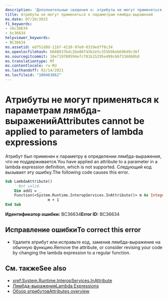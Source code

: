 ```yaml
---
description: 'Дополнительные сведения о: атрибуты не могут применяться к параметрам лямбда-выражений'
title: Атрибуты не могут применяться к параметрам лямбда-выражений
ms.date: 07/20/2015
f1_keywords:
- vbc36634
- bc36634
helpviewer_keywords:
- BC36634
ms.assetid: ed751d8d-11b7-4210-97e0-0319edff8c34
ms.openlocfilehash: b688837bdc2be86f45b2e5c355b9beb696d9c36f
ms.sourcegitcommit: 10e719780594efc781b15295e499c66f316068b8
ms.translationtype: MT
ms.contentlocale: ru-RU
ms.lasthandoff: 02/14/2021
ms.locfileid: "100463862"
---
```

# <a name="attributes-cannot-be-applied-to-parameters-of-lambda-expressions"></a><span data-ttu-id="44474-103">Атрибуты не могут применяться к параметрам лямбда-выражений</span><span class="sxs-lookup"><span data-stu-id="44474-103">Attributes cannot be applied to parameters of lambda expressions</span></span>

<span data-ttu-id="44474-104">Атрибут был применен к параметру в определении лямбда-выражения, что не поддерживается.</span><span class="sxs-lookup"><span data-stu-id="44474-104">You have applied an attribute to a parameter in a lambda expression definition, which is not supported.</span></span> <span data-ttu-id="44474-105">Следующий код вызывает эту ошибку.</span><span class="sxs-lookup"><span data-stu-id="44474-105">The following code causes this error.</span></span>  
  
```vb  
Sub LambdaAttribute()  
    ' Not valid.  
    Dim add1 = _  
    Function(<System.Runtime.InteropServices.InAttribute()> m As Integer) _  
                   m + 1  
End Sub  
```  
  
 <span data-ttu-id="44474-106">**Идентификатор ошибки:** BC36634</span><span class="sxs-lookup"><span data-stu-id="44474-106">**Error ID:** BC36634</span></span>  
  
## <a name="to-correct-this-error"></a><span data-ttu-id="44474-107">Исправление ошибки</span><span class="sxs-lookup"><span data-stu-id="44474-107">To correct this error</span></span>  
  
- <span data-ttu-id="44474-108">Удалите атрибут или исправьте код, заменив лямбда-выражение на обычную функцию.</span><span class="sxs-lookup"><span data-stu-id="44474-108">Remove the attribute, or consider revising your code by changing the lambda expression to a regular function.</span></span>  
  
## <a name="see-also"></a><span data-ttu-id="44474-109">См. также</span><span class="sxs-lookup"><span data-stu-id="44474-109">See also</span></span>

- <xref:System.Runtime.InteropServices.InAttribute>
- [<span data-ttu-id="44474-110">Лямбда-выражения</span><span class="sxs-lookup"><span data-stu-id="44474-110">Lambda Expressions</span></span>](../programming-guide/language-features/procedures/lambda-expressions.md)
- [<span data-ttu-id="44474-111">Обзор атрибутов</span><span class="sxs-lookup"><span data-stu-id="44474-111">Attributes overview</span></span>](../programming-guide/concepts/attributes/index.md)

